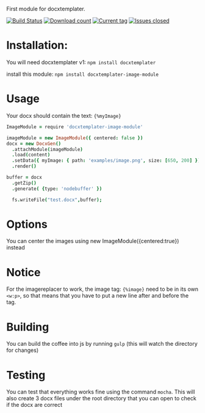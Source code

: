 First module for docxtemplater.

[![Build Status](https://travis-ci.org/open-xml-templating/docxtemplater-image-module.svg?branch=master&style=flat)](https://travis-ci.org/open-xml-templating/docxtemplater-image-module)
[![Download count](http://img.shields.io/npm/dm/docxtemplater-image-module.svg?style=flat)](https://www.npmjs.org/package/docxtemplater-image-module)
[![Current tag](http://img.shields.io/npm/v/docxtemplater-image-module.svg?style=flat)](https://www.npmjs.org/package/docxtemplater-image-module)
[![Issues closed](http://issuestats.com/github/open-xml-templating/docxtemplater-image-module/badge/issue?style=flat)](http://issuestats.com/github/open-xml-templating/docxtemplater-image-module)

# Installation:

You will need docxtemplater v1: `npm install docxtemplater`

install this module: `npm install docxtemplater-image-module`

# Usage

Your docx should contain the text: `{%myImage}`

```coffee
ImageModule = require 'docxtemplater-image-module'

imageModule = new ImageModule({ centered: false })
docx = new DocxGen()
  .attachModule(imageModule)
  .load(content)
  .setData({ myImage: { path: 'examples/image.png', size: [650, 200] })
  .render()

buffer = docx
  .getZip()
  .generate( {type: 'nodebuffer' })

  fs.writeFile("test.docx",buffer);
```

# Options

 You can center the images using new ImageModule({centered:true}) instead

# Notice

 For the imagereplacer to work, the image tag: `{%image}` need to be in its own `<w:p>`, so that means that you have to put a new line after and before the tag.

# Building

 You can build the coffee into js by running `gulp` (this will watch the directory for changes)

# Testing

You can test that everything works fine using the command `mocha`. This will also create 3 docx files under the root directory that you can open to check if the docx are correct
